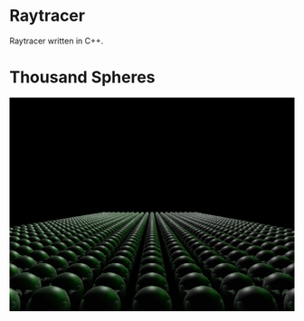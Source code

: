 # Raytracer

Raytracer written in C++.

# Thousand Spheres

![alt text](https://raw.githubusercontent.com/marc-bnt/Raytracer/master/Raytracer/testscenes/scene5.png "Thousand Spheres")
